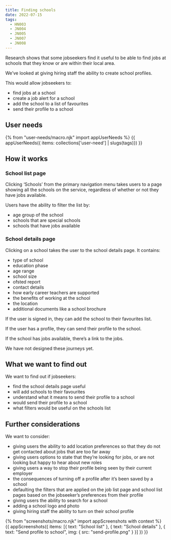 ```yaml
---
title: Finding schools
date: 2022-07-15
tags:
  - HN003
  - JN004
  - JN005
  - JN007
  - JN008
---
```


Research shows that some jobseekers find it useful to be able to find jobs at schools that they know or are within their local area.

We’ve looked at giving hiring staff the ability to create school profiles.

This would allow jobseekers to:

- find jobs at a school
- create a job alert for a school
- add the school to a list of favourites
- send their profile to a school

## User needs

{% from "user-needs/macro.njk" import appUserNeeds %}
{{ appUserNeeds({ items: collections['user-need'] | slugs(tags)}) }}

## How it works

### School list page

Clicking ‘Schools’ from the primary navigation menu takes users to a page showing all the schools on the service, regardless of whether or not they have jobs available.

Users have the ability to filter the list by:

- age group of the school
- schools that are special schools
- schools that have jobs available

### School details page

Clicking on a school takes the user to the school details page. It contains:

- type of school
- education phase
- age range
- school size
- ofsted report
- contact details
- how early career teachers are supported
- the benefits of working at the school
- the location
- additional documents like a school brochure

If the user is signed in, they can add the school to their favourites list.

If the user has a profile, they can send their profile to the school.

If the school has jobs available, there’s a link to the jobs.

We have not designed these journeys yet.

## What we want to find out

We want to find out if jobseekers:

- find the school details page useful
- will add schools to their favourites
- understand what it means to send their profile to a school
- would send their profile to a school
- what filters would be useful on the schools list

## Further considerations

We want to consider:

- giving users the ability to add location preferences so that they do not get contacted about jobs that are too far away
- giving users options to state that they’re looking for jobs, or are not looking but happy to hear about new roles
- giving users a way to stop their profile being seen by their current employer
- the consequences of turning off a profile after it’s been saved by a school
- defaulting the filters that are applied on the job list page and school list pages based on the jobseeker’s preferences from their profile
- giving users the ability to search for a school
- adding a school logo and photo
- giving hiring staff the ability to turn on their school profile

{% from "screenshots/macro.njk" import appScreenshots with context %}
{{ appScreenshots({
  items: [{
    text: "School list"
  }, {
    text: "School details"
  }, {
    text: "Send profile to school",
    img: { src: "send-profile.png" }
  }]
}) }}
